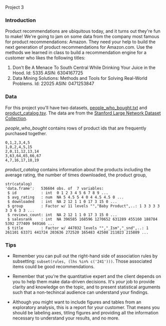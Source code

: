 Project 3

### Introduction

Product recommendations are ubiquitous today, and it turns out they're fun to make! We're going to jam on some data from the company most famous for product recommendations: Amazon. They need your help to build the next generation of product recommendations for Amazon.com. Use the methods we learned in class to build a recommendation engine for a customer who likes the following titles:

1. Don't Be A Menace To South Central While Drinking Your Juice in the Hood. Id: 5335 ASIN: 6304167725
2. Data Mining Solutions: Methods and Tools for Solving Real-World Problems. Id: 22025 ASIN: 0471253847


### Data 

For this project you'll have two datasets, [people_who_bought.txt](https://s3-us-west-2.amazonaws.com/bi-tech-cp303/project+3/people_who_bought.txt) and [product_catalog.tsv](https://s3-us-west-2.amazonaws.com/bi-tech-cp303/project+3/product_catalog.tsv). The data are from the [Stanford Large Network Dataset Collection](http://snap.stanford.edu/data/index.html#amazon).

*people_who_bought* contains rows of product ids that are frequently purchased together.

```{r}
0,1,2,3,4,5
1,0,2,4,5,15
2,0,11,12,13,14
3,63,64,65,66,67
4,7,16,17,18,19
```
*product_catalog* contains information about the products including the average rating, the number of times downloaded, the product group, 

```{r}
str(catalog)
'data.frame':	536604 obs. of  7 variables:
 $ id           : int  0 1 2 3 4 5 6 7 8 9 ...
 $ avg_rating   : num  NA 5 4.5 5 4 0 4 4.5 4.5 0 ...
 $ downloaded   : int  NA 2 12 1 1 0 17 3 15 0 ...
 $ group        : Factor w/ 11 levels "","Baby Product",..: 1 3 3 3 3 3 3 6 3 3 ...
 $ reviews_count: int  NA 2 12 1 1 0 17 3 15 0 ...
 $ salesrank    : int  NA 396585 168596 1270652 631289 455160 188784 5392 277409 949166 ...
 $ title        : Factor w/ 447032 levels "","_Ism","_snd",..: 1 261101 63371 441724 203636 272520 165483 42508 211023 215889 ...
```

### Tips

* Remember you can pull out the right-hand side of association rules by subsetting: `subset(rules, (lhs %in% c('241')))`. Those associated items could be good recommendations.

* Remember that you're the quantitative expert and the client depends on you to help them make data-driven decisions.  It's *your* job to provide clarity and knowledge on the topic, and to present statistical arguments such that a non-techincal audience can understand your findings. 

* Although you might want to include figures and tables from an exploratory analysis, this is a report for your customer.  That means you should be labeling axes, titling figures and providing all the information necessary to understand your results, and no more.
